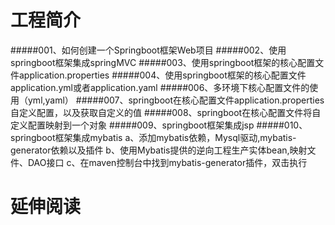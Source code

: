 # 工程简介
#####001、如何创建一个Springboot框架Web项目
#####002、使用springboot框架集成springMVC
#####003、使用springboot框架的核心配置文件application.properties
#####004、使用springboot框架的核心配置文件application.yml或者application.yaml
#####006、多环境下核心配置文件的使用（yml,yaml）
#####007、springboot在核心配置文件application.properties自定义配置，以及获取自定义的值
#####008、springboot在核心配置文件将自定义配置映射到一个对象
#####009、springboot框架集成jsp
#####010、springboot框架集成mybatis
        a、添加mybatis依赖，Mysql驱动,mybatis-generator依赖以及插件
        b、使用Mybatis提供的逆向工程生产实体bean,映射文件、DAO接口
        c、在maven控制台中找到mybatis-generator插件，双击执行


# 延伸阅读

